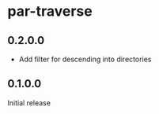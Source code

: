 # par-traverse

## 0.2.0.0

  * Add filter for descending into directories

## 0.1.0.0

Initial release
